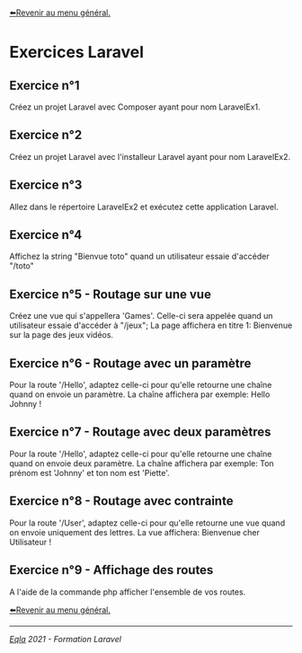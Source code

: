 [:arrow_left:Revenir au menu général.](../README.md)
# Exercices Laravel
## Exercice n°1
Créez un projet Laravel avec Composer ayant pour nom LaravelEx1.

## Exercice n°2
Créez un projet Laravel avec l'installeur Laravel ayant pour nom LaravelEx2.

## Exercice n°3
Allez dans le répertoire LaravelEx2 et exécutez cette application Laravel.

## Exercice n°4
Affichez la string "Bienvue toto" quand un utilisateur essaie d'accéder "/toto" 

## Exercice n°5 - Routage sur une vue
Créez une vue qui s'appellera 'Games'. Celle-ci sera appelée quand un utilisateur essaie d'accéder à "/jeux";
La page affichera en titre 1: Bienvenue sur la page des jeux vidéos.

## Exercice n°6 - Routage avec un paramètre
Pour la route '/Hello', adaptez celle-ci pour qu'elle retourne une chaîne quand on envoie un paramètre.
La chaîne affichera par exemple: Hello Johnny !

## Exercice n°7 - Routage avec deux paramètres
Pour la route '/Hello', adaptez celle-ci pour qu'elle retourne une chaîne quand on envoie deux paramètre.
La chaîne affichera par exemple: Ton prénom est 'Johnny' et ton nom est 'Piette'.

## Exercice n°8 - Routage avec contrainte
Pour la route '/User', adaptez celle-ci pour qu'elle retourne une vue quand on envoie uniquement des lettres.
La vue affichera: Bienvenue cher Utilisateur !

## Exercice n°9 - Affichage des routes
A l'aide de la commande php afficher l'ensemble de vos routes.




[:arrow_left:Revenir au menu général.](../README.md)

--- 
_[Eqla](http://www.eqla.be) 2021 - Formation Laravel_